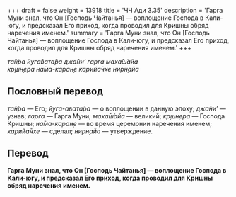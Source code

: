 +++
draft = false
weight = 13918
title = 'ЧЧ Ади 3.35'
description = 'Гарга Муни знал, что Он [Господь Чайтанья] — воплощение Господа в Кали-югу, и предсказал Его приход, когда проводил для Кришны обряд наречения именем.'
summary = 'Гарга Муни знал, что Он [Господь Чайтанья] — воплощение Господа в Кали-югу, и предсказал Его приход, когда проводил для Кришны обряд наречения именем.'
+++

_та̄н̇ра йуга̄вата̄ра джа̄ни’ гарга маха̄ш́айа  
кр̣шн̣ера на̄ма-каран̣е карийа̄чхе нирн̣айа_

## Пословный перевод

_та̄н̇ра_ — Его; _йуга_\-_авата̄ра_ — о воплощении в данную эпоху; _джа̄ни’_ — узнав; _гарга_ — Гарга Муни; _маха̄ш́айа_ — великий; _кр̣шн̣ера_ — Господа Кришны; _на̄ма_\-_каран̣е_ — во время церемонии наречения именем; _карийа̄чхе_ — сделал; _нирн̣айа_ — утверждение.

## Перевод

**Гарга Муни знал, что Он \[Господь Чайтанья\] — воплощение Господа в Кали-югу, и предсказал Его приход, когда проводил для Кришны обряд наречения именем.**
